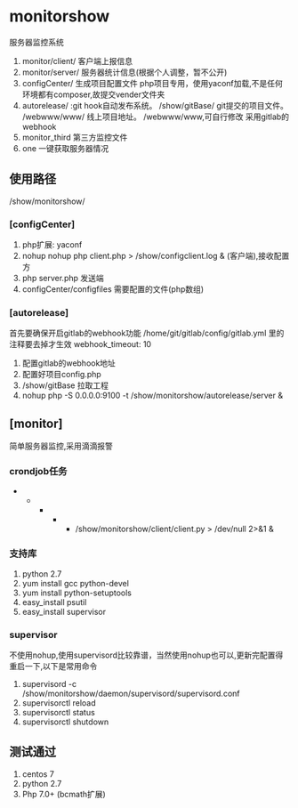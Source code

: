 # monitorshow
服务器监控系统
1. monitor/client/ 客户端上报信息
2. monitor/server/ 服务器统计信息(根据个人调整，暂不公开)
3. configCenter/ 生成项目配置文件
	 php项目专用，使用yaconf加载,不是任何环境都有composer,故提交vender文件夹
4. autorelease/ :git hook自动发布系统。
   /show/gitBase/  git提交的项目文件。
   /webwww/www/    线上项目地址。 /webwww/www,可自行修改
   采用gitlab的webhook
5. monitor_third 第三方监控文件
6. one 一键获取服务器情况

## 使用路径
/show/monitorshow/

### [configCenter]
1. php扩展: yaconf
2. nohup nohup php client.php > /show/configclient.log & (客户端),接收配置方
3. php server.php 发送端
4. configCenter/configfiles 需要配置的文件(php数组)
 
### [autorelease]
首先要确保开启gitlab的webhook功能
/home/git/gitlab/config/gitlab.yml
里的注释要去掉才生效
webhook_timeout: 10

1. 配置gitlab的webhook地址
2. 配置好项目config.php
3. /show/gitBase 拉取工程 
4. nohup php -S 0.0.0.0:9100 -t /show/monitorshow/autorelease/server &

## [monitor]
简单服务器监控,采用滴滴报警

### crondjob任务
* * * * * /show/monitorshow/client/client.py > /dev/null 2>&1 &

### 支持库
1. python 2.7
2. yum install gcc python-devel
3. yum install python-setuptools
4. easy_install psutil
5. easy_install supervisor
   
### supervisor
不使用nohup,使用supervisord比较靠谱，当然使用nohup也可以,更新完配置得重启一下,以下是常用命令
1. supervisord -c /show/monitorshow/daemon/supervisord/supervisord.conf
2. supervisorctl reload
3. supervisorctl status
4. supervisorctl shutdown

## 测试通过
1. centos 7
2. python 2.7
3. Php 7.0+ (bcmath扩展)